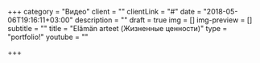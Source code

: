 +++
category = "Видео"
client = ""
clientLink = "#"
date = "2018-05-06T19:16:11+03:00"
description = ""
draft = true
img = []
img-preview = []
subtitle = ""
title = "Elämän arteet (Жизненные ценности)"
type = "portfolio!"
youtube = ""

+++
